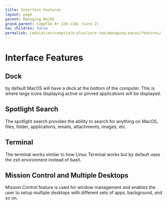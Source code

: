 ```yaml
---
title: Interface Features
layout: page
parent: Managing MacOS
grand_parent: CompTIA A+ 220-1102 (Core 2)
has_children: false
permalink: /education/comptia/a-plus/core-two/managing-macos/features/
---
```


# Interface Features

## Dock

by default MacOS will have a dock at the bottom of the computer. This is where large icons displaying active or pinned applications will be displayed.

## Spotlight Search

The spotlight search provides the ability to search for anything on MacOS, files, folder, applications, emails, attachments, images, etc.

## Terminal

The terminal works similar to how Linux Terminal works but by default uses the zsh environment instead of bash. 

## Mission Control and Multiple Desktops

Mission Control feature is used for window management and enables the user to setup multiple desktops with different sets of apps, background, and so on. 